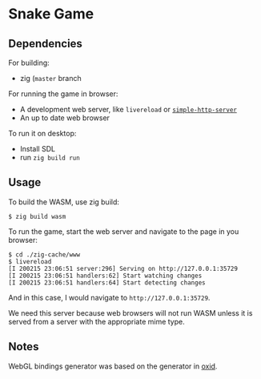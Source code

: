 # Snake Game

## Dependencies

For building:

- zig (`master` branch

For running the game in browser:

- A development web server, like `livereload` or [`simple-http-server`][]
- An up to date web browser

To run it on desktop:

- Install SDL
- run `zig build run`

[`simple-http-server`]: https://github.com/TheWaWaR/simple-http-server

## Usage

To build the WASM, use zig build:

```
$ zig build wasm
```

To run the game, start the web server and navigate to the page in you browser:

```
$ cd ./zig-cache/www
$ livereload
[I 200215 23:06:51 server:296] Serving on http://127.0.0.1:35729
[I 200215 23:06:51 handlers:62] Start watching changes
[I 200215 23:06:51 handlers:64] Start detecting changes
```

And in this case, I would navigate to `http://127.0.0.1:35729`.

We need this server because web browsers will not run WASM unless it is served
from a server with the appropriate mime type.

## Notes

WebGL bindings generator was based on the generator in [oxid](https://github.com/dbandstra/oxid/).
